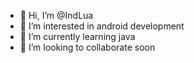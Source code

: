 - 👋 Hi, I’m @IndLua
- 👀 I’m interested in android development
- 🌱 I’m currently learning java
- 💞️ I’m looking to collaborate soon

<!---
IndLua/IndLua is a ✨ special ✨ repository because its `README.md` (this file) appears on your GitHub profile.
You can click the Preview link to take a look at your changes.
--->
